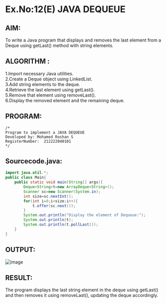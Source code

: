 # Ex.No:12(E)  JAVA DEQUEUE

## AIM:
To write a Java program that displays and removes the last element from a Deque using getLast() method with string elements.
## ALGORITHM :
1.Import necessary Java utilities.  
2.Create a Deque object using LinkedList.  
3.Add string elements to the deque.  
4.Retrieve the last element using getLast().  
5.Remove that element using removeLast().  
6.Display the removed element and the remaining deque.  

## PROGRAM:
 ```
/*
Program to implement a JAVA DEQUEUE
Developed by: Mohamed Roshan S
RegisterNumber:  212222040101
*/
```

## Sourcecode.java:
```java
import java.util.*;
public class Main{
    public static void main(String[] args){
        Deque<String>t=new ArrayDeque<String>();
        Scanner sc=new Scanner(System.in);
        int size=sc.nextInt();
        for(int i=0;i<size;i++){
            t.offer(sc.next());
        }
        System.out.println("Display the element of Dequeue:");
        System.out.println(t);
        System.out.println(t.pollLast());
    }
}
```

## OUTPUT:

![image](https://github.com/user-attachments/assets/fcb55270-1aba-4b05-8ec4-66aefb3a706e)

## RESULT:

The program displays the last string element in the deque using getLast() and then removes it using removeLast(), updating the deque accordingly.

